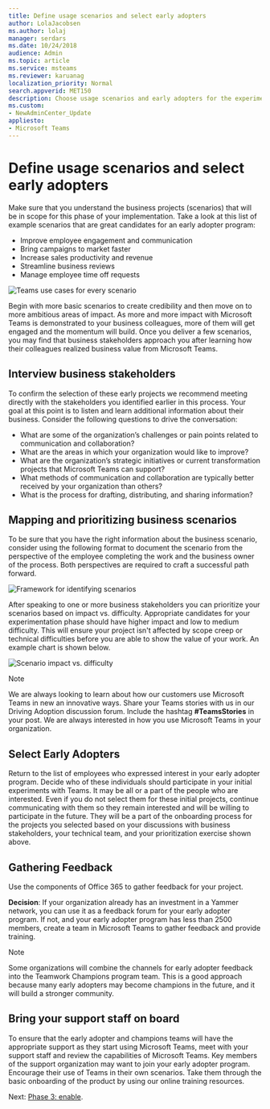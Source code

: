 ```yaml
---
title: Define usage scenarios and select early adopters
author: LolaJacobsen
ms.author: lolaj
manager: serdars
ms.date: 10/24/2018
audience: Admin
ms.topic: article
ms.service: msteams
ms.reviewer: karuanag
localization_priority: Normal
search.appverid: MET150
description: Choose usage scenarios and early adopters for the experiment phase of your Teams adoption
ms.custom:
- NewAdminCenter_Update
appliesto: 
- Microsoft Teams
---
```



# Define usage scenarios and select early adopters

Make sure that you understand the business projects (scenarios) that will be in scope for this phase of your implementation. Take a look at this list of example scenarios that are great candidates for an early adopter program:

- Improve employee engagement and communication
- Bring campaigns to market faster
- Increase sales productivity and revenue
- Streamline business reviews
- Manage employee time off requests

![Teams use cases for every scenario](/media/teams-adoption-use-cases.png)

Begin with more basic scenarios to create credibility and then move on to more ambitious areas of impact. As more and more impact with Microsoft Teams is demonstrated to your business colleagues, more of them will get engaged and the momentum will build. Once you deliver a few scenarios, you may find that business stakeholders approach you after learning how their colleagues realized business value from Microsoft Teams.


## Interview business stakeholders

To confirm the selection of these early projects we recommend meeting directly with the stakeholders you identified earlier in this process. Your goal at this point is to listen and learn additional information about their business. Consider the following questions to drive the conversation:

- What are some of the organization’s challenges or pain points related to communication and collaboration?
- What are the areas in which your organization would like to improve?
- What are the organization’s strategic initiatives or current transformation projects that Microsoft Teams can support?
- What methods of communication and collaboration are typically better received by your organization than others?
- What is the process for drafting, distributing, and sharing information?

## Mapping and prioritizing business scenarios

To be sure that you have the right information about the business scenario, consider using the following format to document the scenario from the perspective of the employee completing the work and the business owner of the process. Both perspectives are required to craft a successful path forward.

![Framework for identifying scenarios](/media/teams-adoption-identify-scenarios.png)

After speaking to one or more business stakeholders you can prioritize your scenarios based on impact vs. difficulty. Appropriate candidates for your experimentation phase should have higher impact and low to medium difficulty. This will ensure your project isn't affected by scope creep or technical difficulties before you are able to show the value of your work. An example chart is shown below.

![Scenario impact vs. difficulty](/media/teams-adoption-impact-difficulty.png)

> [!Note]
> We are always looking to learn about how our customers use Microsoft Teams in new an innovative ways. Share your Teams stories with us in our Driving Adoption discussion forum. Include the hashtag **#TeamsStories** in your post. We are always interested in how you use Microsoft Teams in your organization.

## Select Early Adopters

Return to the list of employees who expressed interest in your early adopter program. Decide who of these individuals should participate in your initial experiments with Teams. It may be all or a part of the people who are interested. Even if you do not select them for these initial projects, continue communicating with them so they remain interested and will be willing to participate in the future. They will be a part of the onboarding process for the projects you selected based on your discussions with business stakeholders, your technical team, and your prioritization exercise shown above. 

## Gathering Feedback

Use the components of Office 365 to gather feedback for your project.
  
**Decision**: If your organization already has an investment in a Yammer network, you can use it as a feedback forum for your early adopter program. If not, and your early adopter program has less than 2500 members, create a team in Microsoft Teams to gather feedback and provide training.
  
> [!Note]
> Some organizations will combine the channels for early adopter feedback into the Teamwork Champions program team. This is a good approach because many early adopters may become champions in the future, and it will build a stronger community. 

## Bring your support staff on board

To ensure that the early adopter and champions teams will have the appropriate support as they start using Microsoft Teams, meet with your support staff and review the capabilities of Microsoft Teams. Key members of the support organization may want to join your early adopter program. Encourage their use of Teams in their own scenarios. Take them through the basic onboarding of the product by using our online training resources.  

Next: [Phase 3: enable](teams-adoption-phase3-enable.md).